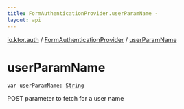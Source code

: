 ```yaml
---
title: FormAuthenticationProvider.userParamName - 
layout: api
---
```


<div class='api-docs-breadcrumbs'><a href="../index.html">io.ktor.auth</a> / <a href="index.html">FormAuthenticationProvider</a> / <a href="./user-param-name.html">userParamName</a></div>

# userParamName

<div class="signature"><code><span class="keyword">var </span><span class="identifier">userParamName</span><span class="symbol">: </span><a href="https://kotlinlang.org/api/latest/jvm/stdlib/kotlin/-string/index.html"><span class="identifier">String</span></a></code></div>

POST parameter to fetch for a user name

